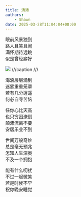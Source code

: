```yaml
---
title: 涛涛
authors:
    - Shawn
date: 2025-03-28T11:04:04+08:00
---
```


眼前风景独到  
路人且笑且闹  
满怀期待远眺  
似是曾经癖好  

![](attachments/1743131083338.jpg)
///caption
///

<!-- more -->

海浪层层涌到  
迷雾重重笼罩  
若有几分逍遥  
何必自寻苦恼  

任你心比天高  
也只穷困潦倒  
颠沛流离不要  
安居乐业不到  

世间万般奇妙  
总是毫无预兆  
怎知人生深奥  
不及一个拥抱  

能有什么叨扰  
不过一起微笑  
若是时候不早  
祝你晚安睡觉  
